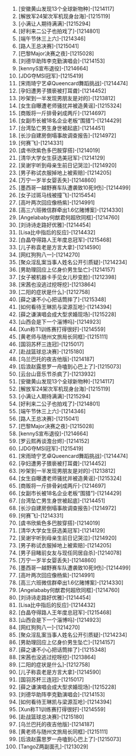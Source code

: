 
1. [安徽黄山发现13个全球新物种]-[1214117]
1. [解放军24架次军机现身台海]-[1215119]
1. [小满让人期待满满]-[1215294]
1. [好利来二公子也拍戏了]-[1214801]
1. [端午节休三上六]-[1214346]
1. [路人王总决赛]-[1215041]
1. [巴黎Major决赛之夜]-[1215028]
1. [刘德华助阵李克勤演唱会]-[1214153]
1. [kennyS宣布退役]-[1214664]
1. [JDG夺MSI冠军]-[1215419]
1. [宋雨琦宁艺卓Queencard舞蹈挑战]-[1214474]
1. [孕妇遭男子猥亵被打耳聋]-[1214452]
1. [吵架到一半发现男朋友是对的]-[1213812]
1. [女生自曝遭老师骚扰并被造黄谣]-[1215324]
1. [商贩将一斤排骨剁成两斤]-[1214697]
1. [女副市长被18名企业老板“围猎”]-[1214429]
1. [台湾坠亡男生身世被起底]-[1214451]
1. [长沙自建房倒塌事故调查报告]-[1214972]
1. [何赛飞]-[1214331]
1. [虞书欣紫色多巴胺穿搭]-[1214019]
1. [清华大学女生获选美冠军]-[1214129]
1. [吴谢宇听到母亲生前日记哭泣]-[1214920]
1. [男子称试衣服掉地上被索赔]-[1214205]
1. [万宁一岁半女婴丢失]-[1214860]
1. [墨西哥一越野赛车队遭袭致10死9伤]-[1214499]
1. [女子过斑马线被撞飞]-[1215454]
1. [高叶两次回应像杨紫]-[1214991]
1. [高三六班微信群牵出1.6亿赌博案]-[1214330]
1. [Angelababy何猷君何超欣同框]-[1214760]
1. [刘诗诗走路好优雅]-[1214454]
1. [Lisa比中指后的反应]-[1214432]
1. [白晶夺得路人王年度总冠军]-[1215468]
1. [儿子称袁老是方言大拿]-[1214590]
1. [网红狗狗八一]-[1214270]
1. [聚众淫乱案当事人姓名公开引质疑]-[1214234]
1. [男助理回应上亿身价男生坠亡]-[1214157]
1. [女子被机器卡手见女儿秒变脸]-[1212398]
1. [宋茜也没逃过挖呀挖]-[1213864]
1. [二阳的症状是什么]-[1212758]
1. [薛之谦不小心把话筒摔了]-[1215348]
1. [如何看待王琳凯与梁源互呛]-[1214394]
1. [薛之谦演唱会成大型求婚现场]-[1215228]
1. [山西会是下一个淄博吗]-[1214923]
1. [Xun称T1训练赛打得很好]-[1214559]
1. [黄老师与随州文旅局长同框]-[1215111]
1. [国羽苏杯三连冠]-[1215017]
1. [赴战篮球总决赛]-[1215180]
1. [乌兰巴托的夜吉他版]-[1214187]
1. [后浪赵露思罗一舟嗑到心巴上了]-[1215073]
1. [云台山音乐节杀疯了]-[1213932]
1. [安徽黄山发现13个全球新物种]-[1214117]
1. [解放军24架次军机现身台海]-[1215119]
1. [小满让人期待满满]-[1215294]
1. [好利来二公子也拍戏了]-[1214801]
1. [端午节休三上六]-[1214346]
1. [路人王总决赛]-[1215041]
1. [巴黎Major决赛之夜]-[1215028]
1. [kennyS宣布退役]-[1214664]
1. [罗云熙再谈澹台烬]-[1214152]
1. [JDG夺MSI冠军]-[1215419]
1. [宋雨琦宁艺卓Queencard舞蹈挑战]-[1214474]
1. [孕妇遭男子猥亵被打耳聋]-[1214452]
1. [吵架到一半发现男朋友是对的]-[1213812]
1. [女生自曝遭老师骚扰并被造黄谣]-[1215324]
1. [商贩将一斤排骨剁成两斤]-[1214697]
1. [女副市长被18名企业老板“围猎”]-[1214429]
1. [台湾坠亡男生身世被起底]-[1214451]
1. [长沙自建房倒塌事故调查报告]-[1214972]
1. [何赛飞]-[1214331]
1. [虞书欣紫色多巴胺穿搭]-[1214019]
1. [清华大学女生获选美冠军]-[1214129]
1. [吴谢宇听到母亲生前日记哭泣]-[1214920]
1. [男子称试衣服掉地上被索赔]-[1214205]
1. [男子目睹前女友与现任同居自杀]-[1214078]
1. [万宁一岁半女婴丢失]-[1214860]
1. [墨西哥一越野赛车队遭袭致10死9伤]-[1214499]
1. [高叶两次回应像杨紫]-[1214991]
1. [高三六班微信群牵出1.6亿赌博案]-[1214330]
1. [Angelababy何猷君何超欣同框]-[1214760]
1. [刘诗诗走路好优雅]-[1214454]
1. [Lisa比中指后的反应]-[1214432]
1. [白晶夺得路人王年度总冠军]-[1215468]
1. [山西会是下一个淄博吗]-[1214923]
1. [网红狗狗八一]-[1214270]
1. [聚众淫乱案当事人姓名公开引质疑]-[1214234]
1. [男助理回应上亿身价男生坠亡]-[1214157]
1. [薛之谦不小心把话筒摔了]-[1215348]
1. [宋茜也没逃过挖呀挖]-[1213864]
1. [二阳的症状是什么]-[1212758]
1. [儿子称袁老是方言大拿]-[1214590]
1. [国羽苏杯三连冠]-[1215017]
1. [薛之谦演唱会成大型求婚现场]-[1215228]
1. [刘德华助阵李克勤演唱会]-[1214153]
1. [如何看待王琳凯与梁源互呛]-[1214394]
1. [Xun称T1训练赛打得很好]-[1214559]
1. [赴战篮球总决赛]-[1215180]
1. [乌兰巴托的夜吉他版]-[1214187]
1. [黄老师与随州文旅局长同框]-[1215111]
1. [后浪赵露思罗一舟嗑到心巴上了]-[1215073]
1. [TangoZ两副面孔]-[1213029]